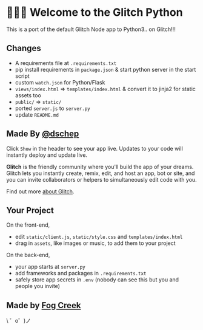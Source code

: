 🐍🐍🐍 Welcome to the Glitch Python
==================================

This is a port of the default Glitch Node app to Python3.. on Glitch!!!

Changes
-------
- A requirements file at `.requirements.txt`
- pip install requirements in `package.json` & start python server in the start script
- custom `watch.json` for Python/Flask
- `views/index.html` => `templates/index.html` & convert it to jinja2 for static assets too
- `public/` => `static/`
- ported `server.js` to `server.py`
- update `README.md`

Made By [@dschep](https://glitch.com/@dschep)
----------------------

Click `Show` in the header to see your app live. Updates to your code will instantly deploy and update live.

**Glitch** is the friendly community where you'll build the app of your dreams. Glitch lets you instantly create, remix, edit, and host an app, bot or site, and you can invite collaborators or helpers to simultaneously edit code with you.

Find out more [about Glitch](https://glitch.com/about).


Your Project
------------

On the front-end,
- edit `static/client.js`, `static/style.css` and `templates/index.html`
- drag in `assets`, like images or music, to add them to your project

On the back-end,
- your app starts at `server.py`
- add frameworks and packages in `.requirements.txt`
- safely store app secrets in `.env` (nobody can see this but you and people you invite)


Made by [Fog Creek](https://fogcreek.com/)
-------------------

\ ゜o゜)ノ

